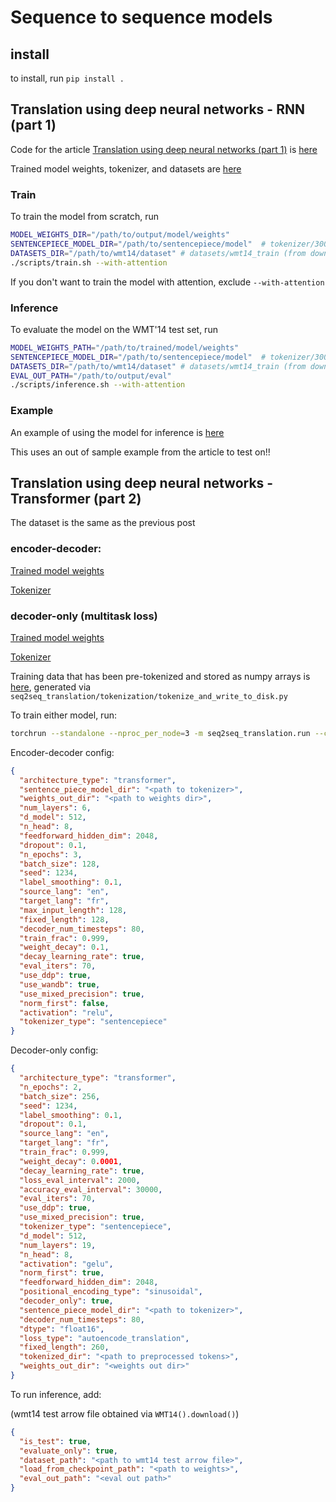 # Sequence to sequence models

## install

to install, run `pip install .`

## Translation using deep neural networks - RNN (part 1)

Code for the article [Translation using deep neural networks (part 1)](http://localhost:4000/blog/2024/sequence_to_sequence_models_1/) is [here](scripts/2024-10-03-sequence_to_sequence_models_1)

Trained model weights, tokenizer, and datasets are [here](https://drive.google.com/drive/folders/1IelyJreVqaYbUggTkB4mgYE0FTN2EMR3?usp=drive_link)

### Train

To train the model from scratch, run

```bash
MODEL_WEIGHTS_DIR="/path/to/output/model/weights"
SENTENCEPIECE_MODEL_DIR="/path/to/sentencepiece/model"  # tokenizer/30000 (from download link)
DATASETS_DIR="/path/to/wmt14/dataset" # datasets/wmt14_train (from download link)
./scripts/train.sh --with-attention
```

If you don't want to train the model with attention, exclude `--with-attention`

### Inference

To evaluate the model on the WMT'14 test set, run

```bash
MODEL_WEIGHTS_PATH="/path/to/trained/model/weights"
SENTENCEPIECE_MODEL_DIR="/path/to/sentencepiece/model"  # tokenizer/30000 (from download link)
DATASETS_DIR="/path/to/wmt14/dataset" # datasets/wmt14_train (from download link)
EVAL_OUT_PATH="/path/to/output/eval"
./scripts/inference.sh --with-attention
```

### Example

An example of using the model for inference is [here](scripts/2024-10-03-sequence_to_sequence_models_1/inference_example.ipynb)

This uses an out of sample example from the article to test on!!


## Translation using deep neural networks - Transformer (part 2)

The dataset is the same as the previous post

### encoder-decoder:

[Trained model weights](https://drive.google.com/drive/folders/1KFQr6TCHpHWXJNQGzGFDLuL-lVeEH4wa)

[Tokenizer](https://drive.google.com/drive/folders/1PLhILq5x4HZHVuLA9Loohay3UV4gNK_Z)

### decoder-only (multitask loss)

[Trained model weights](https://drive.google.com/drive/folders/1y6Z__IdmKnnHTeeG-yox5BS3XDptHG-B)

[Tokenizer](https://drive.google.com/drive/folders/1XHHbRmK9IRt7Y2h4J5eBUq8wajA5GMiM)

Training data that has been pre-tokenized and stored as numpy arrays is [here](https://drive.google.com/drive/folders/199XLewvlgjUP8v0HT8unSI2O3lYvrczZ), generated via `seq2seq_translation/tokenization/tokenize_and_write_to_disk.py`

To train either model, run:

```bash
torchrun --standalone --nproc_per_node=3 -m seq2seq_translation.run --config_path <path to config>
```

Encoder-decoder config:

```json
{
  "architecture_type": "transformer",
  "sentence_piece_model_dir": "<path to tokenizer>",
  "weights_out_dir": "<path to weights dir>",
  "num_layers": 6,
  "d_model": 512,
  "n_head": 8,
  "feedforward_hidden_dim": 2048,
  "dropout": 0.1,
  "n_epochs": 3,
  "batch_size": 128,
  "seed": 1234,
  "label_smoothing": 0.1,
  "source_lang": "en",
  "target_lang": "fr",
  "max_input_length": 128,
  "fixed_length": 128,
  "decoder_num_timesteps": 80,
  "train_frac": 0.999,
  "weight_decay": 0.1,
  "decay_learning_rate": true,
  "eval_iters": 70,
  "use_ddp": true,
  "use_wandb": true,
  "use_mixed_precision": true,
  "norm_first": false,
  "activation": "relu",
  "tokenizer_type": "sentencepiece"
}
```

Decoder-only config:

```json
{
  "architecture_type": "transformer",
  "n_epochs": 2,
  "batch_size": 256,
  "seed": 1234,
  "label_smoothing": 0.1,
  "dropout": 0.1,
  "source_lang": "en",
  "target_lang": "fr",
  "train_frac": 0.999,
  "weight_decay": 0.0001,
  "decay_learning_rate": true,
  "loss_eval_interval": 2000,
  "accuracy_eval_interval": 30000,
  "eval_iters": 70,
  "use_ddp": true,
  "use_mixed_precision": true,
  "tokenizer_type": "sentencepiece",
  "d_model": 512,
  "num_layers": 19,
  "n_head": 8,
  "activation": "gelu",
  "norm_first": true,
  "feedforward_hidden_dim": 2048,
  "positional_encoding_type": "sinusoidal",
  "decoder_only": true,
  "sentence_piece_model_dir": "<path to tokenizer>",
  "decoder_num_timesteps": 80,
  "dtype": "float16",
  "loss_type": "autoencode_translation",
  "fixed_length": 260,
  "tokenized_dir": "<path to preprocessed tokens>",
  "weights_out_dir": "<weights out dir>"
}
```

To run inference, add:

(wmt14 test arrow file obtained via `WMT14().download()`)

```json
{
  "is_test": true,
  "evaluate_only": true,
  "dataset_path": "<path to wmt14 test arrow file>",
  "load_from_checkpoint_path": "<path to weights>",
  "eval_out_path": "<eval out path>"
}
```